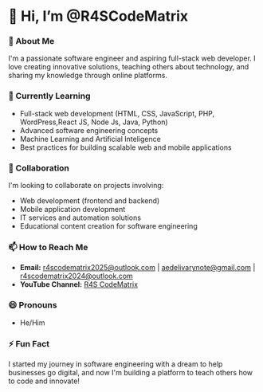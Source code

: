 # 👋 Hi, I’m @R4SCodeMatrix

### 👀 About Me  
I'm a passionate software engineer and aspiring full-stack web developer. I love creating innovative solutions, teaching others about technology, and sharing my knowledge through online platforms.  

### 🌱 Currently Learning  
- Full-stack web development (HTML, CSS, JavaScript, PHP, WordPress,React JS, Node Js, Java, Python)  
- Advanced software engineering concepts
- Machine Learning and Artificial Inteligence
- Best practices for building scalable web and mobile applications  

### 💞️ Collaboration  
I'm looking to collaborate on projects involving:  
- Web development (frontend and backend)  
- Mobile application development  
- IT services and automation solutions  
- Educational content creation for software engineering  


### 📫 How to Reach Me  
- **Email:** r4scodematrix2025@outlook.com	| aedelivarynote@gmail.com  |  r4scodematrix2024@outlook.com
- **YouTube Channel:** [R4S CodeMatrix](https://www.youtube.com/@R4SCodeMatrix)  


### 😄 Pronouns  
- He/Him  

### ⚡ Fun Fact  
I started my journey in software engineering with a dream to help businesses go digital, and now I'm building a platform to teach others how to code and innovate!  





